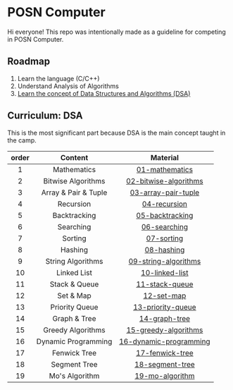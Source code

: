 # POSN Computer

Hi everyone! This repo was intentionally made as a guideline for competing in POSN Computer.

## Roadmap

1. Learn the language (C/C++)
2. Understand Analysis of Algorithms
3. [Learn the concept of Data Structures and Algorithms (DSA)](#curriculum-dsa)

## Curriculum: DSA

This is the most significant part because DSA is the main concept taught in the camp.

| order | Content | Material |
|:---:|:---:|:---:|
| 1 | Mathematics | [01-mathematics](materials/01-mathematics/) |
| 2 | Bitwise Algorithms | [02-bitwise-algorithms](materials/02-bitwise-algorithms/) |
| 3 | Array & Pair & Tuple | [03-array-pair-tuple](materials/03-array-pair-tuple/) |
| 4 | Recursion | [04-recursion](materials/04-recursion/) |
| 5 | Backtracking | [05-backtracking](materials/05-backtracking/) |
| 6 | Searching | [06-searching](materials/06-searching/) |
| 7 | Sorting | [07-sorting](materials/07-sorting/) |
| 8 | Hashing | [08-hashing](materials/08-hashing/) |
| 9 | String Algorithms | [09-string-algorithms](materials/09-string-algorithms/) |
| 10 | Linked List | [10-linked-list](materials/10-linked-list/) |
| 11 | Stack & Queue | [11-stack-queue](materials/11-stack-queue/) |
| 12 | Set & Map | [12-set-map](materials/12-set-map/) |
| 13 | Priority Queue | [13-priority-queue](materials/13-priority-queue/) |
| 14 | Graph & Tree | [14-graph-tree](materials/14-graph-tree/) |
| 15 | Greedy Algorithms | [15-greedy-algorithms](materials/15-greedy-algorithms/) |
| 16 | Dynamic Programming | [16-dynamic-programming](materials/16-dynamic-programming/) |
| 17 | Fenwick Tree | [17-fenwick-tree](materials/17-fenwick-tree/) |
| 18 | Segment Tree | [18-segment-tree](materials/18-segment-tree/) |
| 19 | Mo's Algorithm | [19-mo-algorithm](materials/19-mo-algorithm/) |